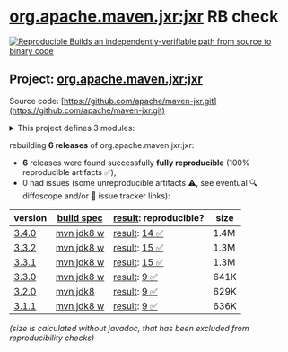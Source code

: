 [org.apache.maven.jxr:jxr](https://central.sonatype.com/artifact/org.apache.maven.jxr/jxr/versions) RB check
=======

[![Reproducible Builds](https://reproducible-builds.org/images/logos/rb.svg) an independently-verifiable path from source to binary code](https://reproducible-builds.org/)

## Project: [org.apache.maven.jxr:jxr](https://central.sonatype.com/artifact/org.apache.maven.jxr/jxr/versions)

Source code: [https://github.com/apache/maven-jxr.git](https://github.com/apache/maven-jxr.git)

<details><summary>This project defines 3 modules:</summary>

* [org.apache.maven.jxr:jxr](https://central.sonatype.com/artifact/org.apache.maven.jxr/jxr/3.4.0)
* [org.apache.maven.plugins:maven-jxr-plugin](https://central.sonatype.com/artifact/org.apache.maven.plugins/maven-jxr-plugin/3.4.0)
* [org.apache.maven:maven-jxr](https://central.sonatype.com/artifact/org.apache.maven/maven-jxr/3.4.0)
</details>

rebuilding **6 releases** of org.apache.maven.jxr:jxr:
- **6** releases were found successfully **fully reproducible** (100% reproducible artifacts :white_check_mark:),
- 0 had issues (some unreproducible artifacts :warning:, see eventual :mag: diffoscope and/or :memo: issue tracker links):

| version | [build spec](/BUILDSPEC.md) | [result](https://reproducible-builds.org/docs/jvm/): reproducible? | size |
| -- | --------- | ------ | -- |
| [3.4.0](https://central.sonatype.com/artifact/org.apache.maven.jxr/jxr/3.4.0/pom) | [mvn jdk8 w](jxr-3.4.0.buildspec) | [result](jxr-3.4.0.buildinfo): [14 :white_check_mark: ](jxr-3.4.0.buildcompare) | 1.4M |
| [3.3.2](https://central.sonatype.com/artifact/org.apache.maven.jxr/jxr/3.3.2/pom) | [mvn jdk8 w](jxr-3.3.2.buildspec) | [result](jxr-3.3.2.buildinfo): [15 :white_check_mark: ](jxr-3.3.2.buildcompare) | 1.3M |
| [3.3.1](https://central.sonatype.com/artifact/org.apache.maven.jxr/jxr/3.3.1/pom) | [mvn jdk8 w](jxr-3.3.1.buildspec) | [result](jxr-3.3.1.buildinfo): [15 :white_check_mark: ](jxr-3.3.1.buildcompare) | 1.3M |
| [3.3.0](https://central.sonatype.com/artifact/org.apache.maven.jxr/jxr/3.3.0/pom) | [mvn jdk8 w](jxr-3.3.0.buildspec) | [result](jxr-3.3.0.buildinfo): [9 :white_check_mark: ](jxr-3.3.0.buildcompare) | 641K |
| [3.2.0](https://central.sonatype.com/artifact/org.apache.maven.jxr/jxr/3.2.0/pom) | [mvn jdk8](jxr-3.2.0.buildspec) | [result](jxr-3.2.0.buildinfo): [9 :white_check_mark: ](jxr-3.2.0.buildcompare) | 629K |
| [3.1.1](https://central.sonatype.com/artifact/org.apache.maven.jxr/jxr/3.1.1/pom) | [mvn jdk8 w](jxr-3.1.1.buildspec) | [result](jxr-3.1.1.buildinfo): [9 :white_check_mark: ](jxr-3.1.1.buildcompare) | 636K |

<i>(size is calculated without javadoc, that has been excluded from reproducibility checks)</i>
